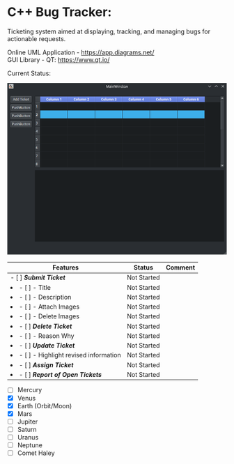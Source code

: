 # C++ Bug Tracker:

Ticketing system aimed at displaying, tracking, and managing bugs for actionable requests.

Online UML Application - https://app.diagrams.net/  
GUI Library - QT: https://www.qt.io/  

Current Status:  

<p align="center">
<img src="https://raw.githubusercontent.com/VikingOfValhalla/cpp_bug_tracker/devel/updated_changes.png"/>
</p>

| **Features** | **Status** | **Comment** |
| ------------- | ------------- | ------------- |
- [ ] **_Submit Ticket_** | Not Started | |
| <li> - [ ] - Title </li>| Not Started | |
| <li> - [ ] - Description </li> | Not Started | | 
| <li> - [ ] - Attach Images </li> | Not Started | |
| <li> - [ ] - Delete Images </li> | Not Started | |
| <li> - [ ] **_Delete Ticket_** </li> | Not Started | |
| <li> - [ ] - Reason Why </li> | Not Started | |
| <li> - [ ] **_Update Ticket_** </li> | Not Started | |
| <li> - [ ] - Highlight revised information </li> | Not Started | |
| <li> - [ ] **_Assign Ticket_** </li> | Not Started | |
| <li> - [ ] **_Report of Open Tickets_** </li> | Not Started | |





- [ ] Mercury
- [x] Venus
- [x] Earth (Orbit/Moon)
- [x] Mars
- [ ] Jupiter
- [ ] Saturn
- [ ] Uranus
- [ ] Neptune
- [ ] Comet Haley
